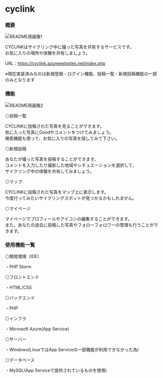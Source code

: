 # cyclink
<h3>概要</h3>

<image src="readme1.png" alt="README用画像1" title="概要イメージ">
  
CYCLINKはサイクリング中に撮った写真を共有するサービスです。<br>
お気に入りの場所や体験を共有しましょう。

URL：https://cyclink.azurewebsites.net/index.php

※現在実装済みなのは新規登録・ログイン機能、投稿一覧・新規投稿機能の一部のみとなります

<h3>機能</h3>

<image src="readme2.png" alt="README用画像2" title="機能イメージ">

◎投稿一覧

CYCLINKに投稿された写真を見ることができます。<br>
気に入った写真にGoodやコメントをつけてみましょう。<br>
検索機能も使って、お気に入りの写真を探してみて下さい。<br>

◎新規投稿

あなたが撮った写真を投稿することができます。<br>
コメントを入力したり撮影した地域やシチュエーションを選択して、<br>
サイクリング中の体験を共有してみましょう。<br>

◎マップ

CYCLINKに投稿された写真をマップ上に表示します。<br>
今度行ってみたいサイクリングスポットが見つかるかもしれません。<br>

◎マイページ

マイページでプロフィールやアイコンの編集することができます。<br>
また、あなたの過去に投稿した写真やフォローフォロワーの管理も行うことができます。<br>

<h3>使用機能一覧</h3>

◎開発環境（IDE）

・PHP Storm

◎フロントエンド

・HTML/CSS

◎バックエンド

・PHP

◎インフラ

・Microsoft Azure(App Service)

◎サーバー

・Windows(LinuxではApp Serviceの一部機能が利用できなかった為)

◎データベース

・MySQL(App Serviceで提供されているものを使用)
